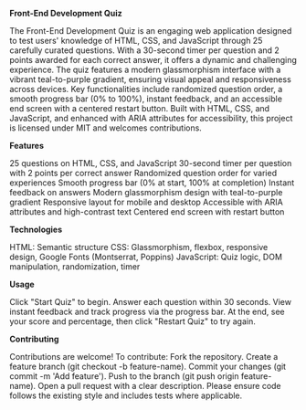 **Front-End Development Quiz**

  The Front-End Development Quiz is an engaging web application designed to test users' knowledge of HTML, CSS, and JavaScript through 25 carefully curated questions. With a 30-second timer per question and 2 points awarded for each correct answer, it offers a dynamic and challenging experience. The quiz features a modern glassmorphism interface with a vibrant teal-to-purple gradient, ensuring visual appeal and responsiveness across devices. Key functionalities include randomized question order, a smooth progress bar (0% to 100%), instant feedback, and an accessible end screen with a centered restart button. Built with HTML, CSS, and JavaScript, and enhanced with ARIA attributes for accessibility, this project is licensed under MIT and welcomes contributions. 
  

**Features**

  25 questions on HTML, CSS, and JavaScript
  30-second timer per question with 2 points per correct answer
  Randomized question order for varied experiences
  Smooth progress bar (0% at start, 100% at completion)
  Instant feedback on answers
  Modern glassmorphism design with teal-to-purple gradient
  Responsive layout for mobile and desktop
  Accessible with ARIA attributes and high-contrast text
  Centered end screen with restart button
  

**Technologies**

  HTML: Semantic structure
  CSS: Glassmorphism, flexbox, responsive design, Google Fonts (Montserrat, Poppins)
  JavaScript: Quiz logic, DOM manipulation, randomization, timer
  

**Usage**

Click "Start Quiz" to begin.
Answer each question within 30 seconds.
View instant feedback and track progress via the progress bar.
At the end, see your score and percentage, then click "Restart Quiz" to try again.


**Contributing**

Contributions are welcome! To contribute:
  Fork the repository.
  Create a feature branch (git checkout -b feature-name).
  Commit your changes (git commit -m 'Add feature').
  Push to the branch (git push origin feature-name).
  Open a pull request with a clear description.
  Please ensure code follows the existing style and includes tests where applicable.
